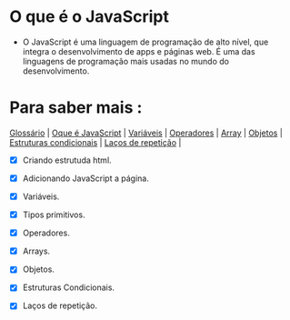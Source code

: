 # O que é o JavaScript 

- O JavaScript é uma linguagem de programação de alto nível, que integra o desenvolvimento de apps e páginas web. É uma das linguagens de programação mais usadas no mundo do desenvolvimento.

# Para saber mais :
[Glossário](developer.mozilla.org/pt/BR/docs/Glossary/JavaScript)  | 
[Oque é JavaScript](developer.mozilla.org/pt-BR/docs/Learn/JavaScript/First%steps/Whats%is%JavaScript) | 
[Variáveis](https://developer.mozilla.org/pt-BR/docs/Web/JavaScript/Guide/Grammar_and_types) | 
[Operadores](https://developer.mozilla.org/pt-BR/docs/Web/JavaScript/Reference/Operators) | 
[Array](https://developer.mozilla.org/pt-BR/docs/Web/JavaScript/Reference/Global_Objects/Array) | 
[Objetos](https://developer.mozilla.org/pt-BR/docs/Learn/JavaScript/Objects) | 
[Estruturas condicionais](https://developer.mozilla.org/pt-BR/docs/Learn/JavaScript/Building_blocks/conditionals) | 
[Laços de repetição](https://developer.mozilla.org/pt-BR/docs/Web/JavaScript/Guide/Loops_and_iteration) | 

- [x]  Criando estrutuda html.
- [x]  Adicionando JavaScript a página.
- [x] Variáveis.
- [x] Tipos primitivos.   
- [x] Operadores.
- [x] Arrays.
- [x] Objetos.
- [x] Estruturas Condicionais.
- [x] Laços de repetição.
  